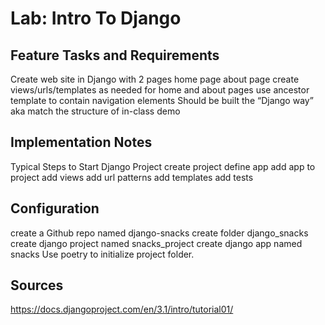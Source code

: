 # Lab: Intro To Django

## Feature Tasks and Requirements

Create web site in Django with 2 pages
home page
about page
create views/urls/templates as needed for home and about pages
use ancestor template to contain navigation elements
Should be built the “Django way” aka match the structure of in-class demo

## Implementation Notes
Typical Steps to Start Django Project
create project
define app
add app to project
add views
add url patterns
add templates
add tests

## Configuration

create a Github repo named django-snacks
create folder django_snacks
create django project named snacks_project
create django app named snacks
Use poetry to initialize project folder.

## Sources 

https://docs.djangoproject.com/en/3.1/intro/tutorial01/